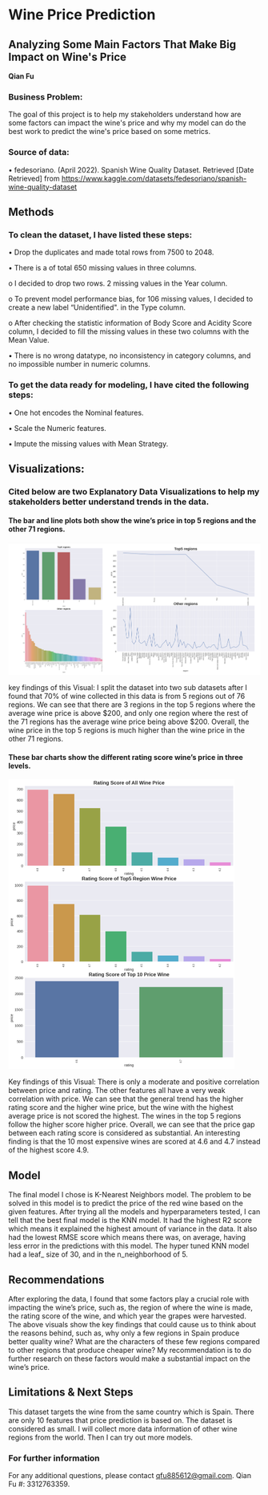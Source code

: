 # Wine Price Prediction
## Analyzing Some Main Factors That Make Big Impact on Wine's Price

**Qian Fu**

### Business Problem:

The goal of this project is to help my stakeholders understand how are some factors can impact the wine's price and why my model can do the best work to predict the wine's price based on some metrics.


### Source of data:
•	fedesoriano. (April 2022). Spanish Wine Quality Dataset. Retrieved [Date Retrieved] from https://www.kaggle.com/datasets/fedesoriano/spanish-wine-quality-dataset


## Methods
### To clean the dataset, I have listed these steps:
•	Drop the duplicates and made total rows from 7500 to 2048.

•	There is a of total 650 missing values in three columns. 

o	 I decided to drop two rows. 2 missing values in the Year column. 

o	 To prevent model performance bias, for 106 missing values, I decided to create a new label “Unidentified".  in the Type column. 

o  After checking the statistic information of Body Score and Acidity Score column, I decided to fill the missing values in these two columns with the Mean Value.

•	There is no wrong datatype, no inconsistency in category columns, and no impossible number in numeric columns. 

### To get the data ready for modeling, I have cited the following steps:
•	One hot encodes the Nominal features.

•	Scale the Numeric features.

•	Impute the missing values with Mean Strategy.

## Visualizations:

### Cited below are two Explanatory Data Visualizations to help my stakeholders better understand trends in the data.

#### The bar and line plots both show the wine’s price in top 5 regions and the other 71 regions.
![image](top5regions.png)

key findings of this Visual: I split the dataset into two sub datasets after I found that 70% of wine collected in this data is from 5 regions out of 76 regions. We can see that there are 3 regions in the top 5 regions where the average wine price is above $200, and only one region where the rest of the 71 regions has the average wine price being above $200. Overall, the wine price in the top 5 regions is much higher than the wine price in the other 71 regions. 

#### These bar charts show the different rating score wine’s price in three levels.
![image](3ratingscore.png)

Key findings of this Visual: There is only a moderate and positive correlation between price and rating. The other features all have a very weak correlation with price. We can see that the general trend has the higher rating score and the higher wine price, but the wine with the highest average price is not scored the highest. The wines in the top 5 regions follow the higher score higher price. Overall, we can see that the price gap between each rating score is considered as substantial. An interesting finding is that the 10 most expensive wines are scored at 4.6 and 4.7 instead of the highest score 4.9. 

## Model

The final model I chose is K-Nearest Neighbors model. The problem to be solved in this model is to predict the price of the red wine based on the given features. 
After trying all the models and hyperparameters tested, I can tell that the best final model is the KNN model. It had the highest R2 score which means it explained the highest amount of variance in the data. It also had the lowest RMSE score which means there was, on average, having less error in the predictions with this model.
The hyper tuned KNN model had a leaf_ size of 30, and in the n_neighborhood of 5.

## Recommendations

After exploring the data, I found that some factors play a crucial role with impacting the wine’s price, such as, the region of where the wine is made, the rating score of the wine, and which year the grapes were harvested. The above visuals show the key findings that could cause us to think about the reasons behind, such as, why only a few regions in Spain produce better quality wine? What are the characters of these few regions compared to other regions that produce cheaper wine? My recommendation is to do further research on these factors would make a substantial impact on the wine’s price.

## Limitations & Next Steps

This dataset targets the wine from the same country which is Spain. There are only 10 features that price prediction is based on. The dataset is considered as small. I will collect more data information of other wine regions from the world. Then I can try out more models.

### For further information

For any additional questions, please contact qfu885612@gmail.com. Qian Fu #: 3312763359.
